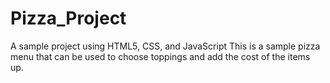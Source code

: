 # Pizza_Project
A sample project using HTML5, CSS, and JavaScript
This is a sample pizza menu that can be used to choose toppings and add the cost of the items up. 
